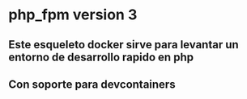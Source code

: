 # php_fpm version 3
## Este esqueleto docker sirve para levantar un entorno de desarrollo rapido en php
## Con soporte para devcontainers

